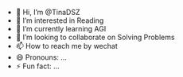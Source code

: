 - 👋 Hi, I’m @TinaDSZ
- 👀 I’m interested in Reading
- 🌱 I’m currently learning AGI
- 💞️ I’m looking to collaborate on Solving Problems 
- 📫 How to reach me by wechat
- 😄 Pronouns: ...
- ⚡ Fun fact: ...

<!---
TinaDSZ/TinaDSZ is a ✨ special ✨ repository because its `README.md` (this file) appears on your GitHub profile.
You can click the Preview link to take a look at your changes.
--->

